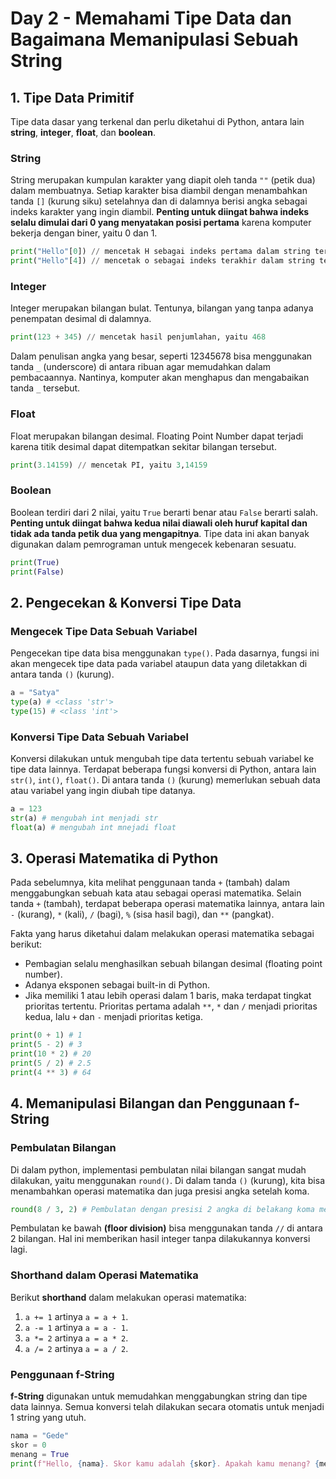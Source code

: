 # Day 2 - Memahami Tipe Data dan Bagaimana Memanipulasi Sebuah String

## 1. Tipe Data Primitif
Tipe data dasar yang terkenal dan perlu diketahui di Python, antara lain **string**, **integer**, **float**, dan **boolean**.

### String
String merupakan kumpulan karakter yang diapit oleh tanda `""` (petik dua) dalam membuatnya. Setiap karakter bisa diambil dengan menambahkan tanda `[]` (kurung siku) setelahnya dan di dalamnya berisi angka sebagai indeks karakter yang ingin diambil. **Penting untuk diingat bahwa indeks selalu dimulai dari 0 yang menyatakan posisi pertama** karena komputer bekerja dengan biner, yaitu 0 dan 1.

```python
print("Hello"[0]) // mencetak H sebagai indeks pertama dalam string tersebut
print("Hello"[4]) // mencetak o sebagai indeks terakhir dalam string tersebut
```

### Integer
Integer merupakan bilangan bulat. Tentunya, bilangan yang tanpa adanya penempatan desimal di dalamnya. 

```python
print(123 + 345) // mencetak hasil penjumlahan, yaitu 468
```

Dalam penulisan angka yang besar, seperti 12345678 bisa menggunakan tanda `_` (underscore) di antara ribuan agar memudahkan dalam pembacaannya. Nantinya, komputer akan menghapus dan mengabaikan tanda `_` tersebut.

### Float
Float merupakan bilangan desimal. Floating Point Number dapat terjadi karena titik desimal dapat ditempatkan sekitar bilangan tersebut.

```python
print(3.14159) // mencetak PI, yaitu 3,14159
```

### Boolean
Boolean terdiri dari 2 nilai, yaitu `True` berarti benar atau `False` berarti salah. **Penting untuk diingat bahwa kedua nilai diawali oleh huruf kapital dan tidak ada tanda petik dua yang mengapitnya**. Tipe data ini akan banyak digunakan dalam pemrograman untuk mengecek kebenaran sesuatu.

```python
print(True)
print(False)
```

## 2. Pengecekan & Konversi Tipe Data

### Mengecek Tipe Data Sebuah Variabel
Pengecekan tipe data bisa menggunakan `type()`. Pada dasarnya, fungsi ini akan mengecek tipe data pada variabel ataupun data yang diletakkan di antara tanda `()` (kurung).

```python
a = "Satya"
type(a) # <class 'str'>
type(15) # <class 'int'>
```

### Konversi Tipe Data Sebuah Variabel
Konversi dilakukan untuk mengubah tipe data tertentu sebuah variabel ke tipe data lainnya. Terdapat beberapa fungsi konversi di Python, antara lain `str()`, `int()`, `float()`. Di antara tanda `()` (kurung) memerlukan sebuah data atau variabel yang ingin diubah tipe datanya.

```python
a = 123
str(a) # mengubah int menjadi str
float(a) # mengubah int mnejadi float
```

## 3. Operasi Matematika di Python
Pada sebelumnya, kita melihat penggunaan tanda `+` (tambah) dalam menggabungkan sebuah kata atau sebagai operasi matematika. Selain tanda `+` (tambah), terdapat beberapa operasi matematika lainnya, antara lain `-` (kurang), `*` (kali), `/` (bagi), `%` (sisa hasil bagi), dan `**` (pangkat).

Fakta yang harus diketahui dalam melakukan operasi matematika sebagai berikut:
  - Pembagian selalu menghasilkan sebuah bilangan desimal (floating point number).
  - Adanya eksponen sebagai built-in di Python.
  - Jika memiliki 1 atau lebih operasi dalam 1 baris, maka terdapat tingkat prioritas tertentu. Prioritas pertama adalah `**`, `*` dan `/` menjadi prioritas kedua, lalu `+` dan `-` menjadi prioritas ketiga. 
  
```python
print(0 + 1) # 1
print(5 - 2) # 3
print(10 * 2) # 20
print(5 / 2) # 2.5
print(4 ** 3) # 64
```

## 4. Memanipulasi Bilangan dan Penggunaan f-String

### Pembulatan Bilangan
Di dalam python, implementasi pembulatan nilai bilangan sangat mudah dilakukan, yaitu menggunakan `round()`. Di dalam tanda `()` (kurung), kita bisa menambahkan operasi matematika dan juga presisi angka setelah koma.

```python
round(8 / 3, 2) # Pembulatan dengan presisi 2 angka di belakang koma menjadi 2,67.
```

Pembulatan ke bawah **(floor division)** bisa menggunakan tanda `//` di antara 2 bilangan. Hal ini memberikan hasil integer tanpa dilakukannya konversi lagi.

### Shorthand dalam Operasi Matematika
Berikut **shorthand** dalam melakukan operasi matematika:
  1. `a += 1` artinya `a = a + 1`.
  2. `a -= 1` artinya `a = a - 1`.
  3. `a *= 2` artinya `a = a * 2`.
  4. `a /= 2` artinya `a = a / 2`.

### Penggunaan f-String
**f-String** digunakan untuk memudahkan menggabungkan string dan tipe data lainnya. Semua konversi telah dilakukan secara otomatis untuk menjadi 1 string yang utuh.

```python
nama = "Gede"
skor = 0
menang = True
print(f"Hello, {nama}. Skor kamu adalah {skor}. Apakah kamu menang? {menang}")
```
